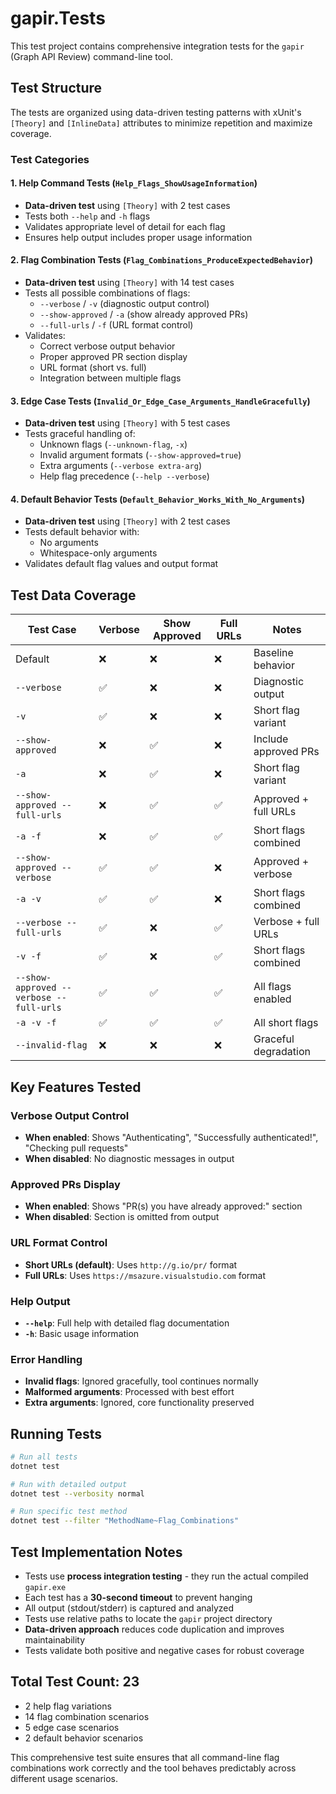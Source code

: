 # gapir.Tests

This test project contains comprehensive integration tests for the `gapir` (Graph API Review) command-line tool.

## Test Structure

The tests are organized using data-driven testing patterns with xUnit's `[Theory]` and `[InlineData]` attributes to minimize repetition and maximize coverage.

### Test Categories

#### 1. Help Command Tests (`Help_Flags_ShowUsageInformation`)
- **Data-driven test** using `[Theory]` with 2 test cases
- Tests both `--help` and `-h` flags
- Validates appropriate level of detail for each flag
- Ensures help output includes proper usage information

#### 2. Flag Combination Tests (`Flag_Combinations_ProduceExpectedBehavior`)
- **Data-driven test** using `[Theory]` with 14 test cases
- Tests all possible combinations of flags:
  - `--verbose` / `-v` (diagnostic output control)
  - `--show-approved` / `-a` (show already approved PRs)
  - `--full-urls` / `-f` (URL format control)
- Validates:
  - Correct verbose output behavior
  - Proper approved PR section display
  - URL format (short vs. full)
  - Integration between multiple flags

#### 3. Edge Case Tests (`Invalid_Or_Edge_Case_Arguments_HandleGracefully`)
- **Data-driven test** using `[Theory]` with 5 test cases
- Tests graceful handling of:
  - Unknown flags (`--unknown-flag`, `-x`)
  - Invalid argument formats (`--show-approved=true`)
  - Extra arguments (`--verbose extra-arg`)
  - Help flag precedence (`--help --verbose`)

#### 4. Default Behavior Tests (`Default_Behavior_Works_With_No_Arguments`)
- **Data-driven test** using `[Theory]` with 2 test cases
- Tests default behavior with:
  - No arguments
  - Whitespace-only arguments
- Validates default flag values and output format

## Test Data Coverage

| Test Case | Verbose | Show Approved | Full URLs | Notes |
|-----------|---------|---------------|-----------|-------|
| Default | ❌ | ❌ | ❌ | Baseline behavior |
| `--verbose` | ✅ | ❌ | ❌ | Diagnostic output |
| `-v` | ✅ | ❌ | ❌ | Short flag variant |
| `--show-approved` | ❌ | ✅ | ❌ | Include approved PRs |
| `-a` | ❌ | ✅ | ❌ | Short flag variant |
| `--show-approved --full-urls` | ❌ | ✅ | ✅ | Approved + full URLs |
| `-a -f` | ❌ | ✅ | ✅ | Short flags combined |
| `--show-approved --verbose` | ✅ | ✅ | ❌ | Approved + verbose |
| `-a -v` | ✅ | ✅ | ❌ | Short flags combined |
| `--verbose --full-urls` | ✅ | ❌ | ✅ | Verbose + full URLs |
| `-v -f` | ✅ | ❌ | ✅ | Short flags combined |
| `--show-approved --verbose --full-urls` | ✅ | ✅ | ✅ | All flags enabled |
| `-a -v -f` | ✅ | ✅ | ✅ | All short flags |
| `--invalid-flag` | ❌ | ❌ | ❌ | Graceful degradation |

## Key Features Tested

### Verbose Output Control
- **When enabled**: Shows "Authenticating", "Successfully authenticated!", "Checking pull requests"
- **When disabled**: No diagnostic messages in output

### Approved PRs Display
- **When enabled**: Shows "PR(s) you have already approved:" section
- **When disabled**: Section is omitted from output

### URL Format Control
- **Short URLs (default)**: Uses `http://g.io/pr/` format
- **Full URLs**: Uses `https://msazure.visualstudio.com` format

### Help Output
- **`--help`**: Full help with detailed flag documentation
- **`-h`**: Basic usage information

### Error Handling
- **Invalid flags**: Ignored gracefully, tool continues normally
- **Malformed arguments**: Processed with best effort
- **Extra arguments**: Ignored, core functionality preserved

## Running Tests

```bash
# Run all tests
dotnet test

# Run with detailed output
dotnet test --verbosity normal

# Run specific test method
dotnet test --filter "MethodName~Flag_Combinations"
```

## Test Implementation Notes

- Tests use **process integration testing** - they run the actual compiled `gapir.exe`
- Each test has a **30-second timeout** to prevent hanging
- All output (stdout/stderr) is captured and analyzed
- Tests use relative paths to locate the `gapir` project directory
- **Data-driven approach** reduces code duplication and improves maintainability
- Tests validate both positive and negative cases for robust coverage

## Total Test Count: 23

- 2 help flag variations
- 14 flag combination scenarios  
- 5 edge case scenarios
- 2 default behavior scenarios

This comprehensive test suite ensures that all command-line flag combinations work correctly and the tool behaves predictably across different usage scenarios.
